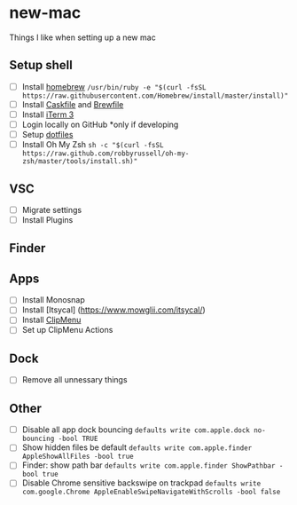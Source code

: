 # new-mac
Things I like when setting up a new mac

## Setup shell
- [ ] Install [homebrew](https://brew.sh) `/usr/bin/ruby -e "$(curl -fsSL https://raw.githubusercontent.com/Homebrew/install/master/install)"`
- [ ] Install [Caskfile](Caskfile) and [Brewfile](Brewfile)
- [ ] Install [iTerm 3](https://www.iterm2.com/version3.html)
- [ ] Login locally on GitHub *only if developing
- [ ] Setup [dotfiles]()
- [ ] Install Oh My Zsh `sh -c "$(curl -fsSL https://raw.github.com/robbyrussell/oh-my-zsh/master/tools/install.sh)"`

## VSC
- [ ] Migrate settings
- [ ] Install Plugins

## Finder

## Apps
- [ ] Install Monosnap
- [ ] Install [Itsycal] (https://www.mowglii.com/itsycal/)
- [ ] Install [ClipMenu](http://www.clipmenu.com/)
- [ ] Set up ClipMenu Actions

## Dock
- [ ] Remove all unnessary things

## Other
- [ ] Disable all app dock bouncing `defaults write com.apple.dock no-bouncing -bool TRUE`
- [ ] Show hidden files be default `defaults write com.apple.finder AppleShowAllFiles -bool true`
- [ ] Finder: show path bar `defaults write com.apple.finder ShowPathbar -bool true`
- [ ] Disable Chrome sensitive backswipe on trackpad `defaults write com.google.Chrome AppleEnableSwipeNavigateWithScrolls -bool false`
